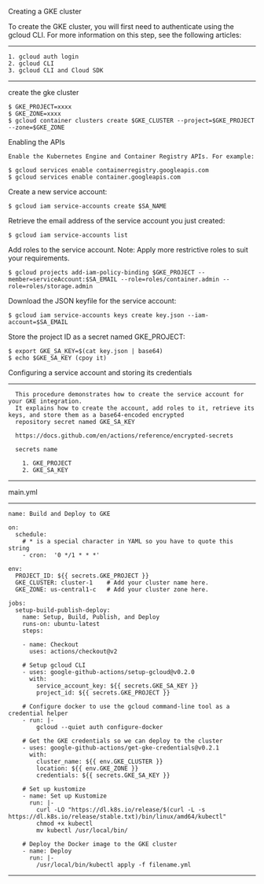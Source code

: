 Creating a GKE cluster

  To create the GKE cluster, you will first need to authenticate using the gcloud CLI. For more information on this step, see the following articles:

------------

    1. gcloud auth login
    2. gcloud CLI
    3. gcloud CLI and Cloud SDK
  
------------


create the gke cluster

    $ GKE_PROJECT=xxxx
    $ GKE_ZONE=xxxx
    $ gcloud container clusters create $GKE_CLUSTER --project=$GKE_PROJECT --zone=$GKE_ZONE
    
    
Enabling the APIs
  
    Enable the Kubernetes Engine and Container Registry APIs. For example:
    
    $ gcloud services enable containerregistry.googleapis.com
    $ gcloud services enable container.googleapis.com

Create a new service account:

    $ gcloud iam service-accounts create $SA_NAME
    
Retrieve the email address of the service account you just created:

    $ gcloud iam service-accounts list

Add roles to the service account. Note: Apply more restrictive roles to suit your requirements.

    $ gcloud projects add-iam-policy-binding $GKE_PROJECT --member=serviceAccount:$SA_EMAIL --role=roles/container.admin --role=roles/storage.admin
    
Download the JSON keyfile for the service account:

    $ gcloud iam service-accounts keys create key.json --iam-account=$SA_EMAIL
    
Store the project ID as a secret named GKE_PROJECT:

    $ export GKE_SA_KEY=$(cat key.json | base64)
    $ echo $GKE_SA_KEY (cpoy it)

Configuring a service account and storing its credentials

-------

      This procedure demonstrates how to create the service account for your GKE integration. 
      It explains how to create the account, add roles to it, retrieve its keys, and store them as a base64-encoded encrypted
      repository secret named GKE_SA_KEY 
      
      https://docs.github.com/en/actions/reference/encrypted-secrets
      
      secrets name 
      
        1. GKE_PROJECT
        2. GKE_SA_KEY
      
-------



main.yml

--------

    name: Build and Deploy to GKE

    on:
      schedule:
        # * is a special character in YAML so you have to quote this string
        - cron:  '0 */1 * * *'

    env:
      PROJECT_ID: ${{ secrets.GKE_PROJECT }}
      GKE_CLUSTER: cluster-1    # Add your cluster name here.
      GKE_ZONE: us-central1-c   # Add your cluster zone here.

    jobs:
      setup-build-publish-deploy:
        name: Setup, Build, Publish, and Deploy
        runs-on: ubuntu-latest
        steps:

        - name: Checkout
          uses: actions/checkout@v2

        # Setup gcloud CLI
        - uses: google-github-actions/setup-gcloud@v0.2.0
          with:
            service_account_key: ${{ secrets.GKE_SA_KEY }}
            project_id: ${{ secrets.GKE_PROJECT }}

        # Configure docker to use the gcloud command-line tool as a credential helper
        - run: |-
            gcloud --quiet auth configure-docker

        # Get the GKE credentials so we can deploy to the cluster
        - uses: google-github-actions/get-gke-credentials@v0.2.1
          with:
            cluster_name: ${{ env.GKE_CLUSTER }}
            location: ${{ env.GKE_ZONE }}
            credentials: ${{ secrets.GKE_SA_KEY }}

        # Set up kustomize
        - name: Set up Kustomize
          run: |-
            curl -LO "https://dl.k8s.io/release/$(curl -L -s https://dl.k8s.io/release/stable.txt)/bin/linux/amd64/kubectl"
            chmod +x kubectl
            mv kubectl /usr/local/bin/

        # Deploy the Docker image to the GKE cluster
        - name: Deploy
          run: |-
            /usr/local/bin/kubectl apply -f filename.yml
            
 -----------
 
